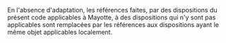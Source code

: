   
 En l'absence d'adaptation, les références faites, par des dispositions du présent code applicables à Mayotte, à des dispositions qui n'y sont pas applicables sont remplacées par les références aux dispositions ayant le même objet applicables localement.  

  
